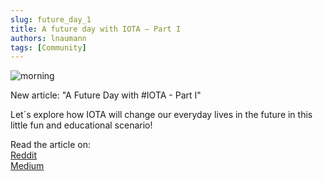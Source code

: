```yaml
---
slug: future_day_1
title: A future day with IOTA — Part I
authors: lnaumann
tags: [Community]
---
```


![morning](https://miro.medium.com/max/1400/1*QBPB-rYtEpp37SPnWJ3QvA.jpeg)

New article: "A Future Day with #IOTA - Part I"

Let´s explore how IOTA will change our everyday lives in the future in this little fun and educational scenario!

Read the article on:  
[Reddit](https://t.co/IHXnA8qW6y?amp=1)  
[Medium](https://medium.com/@linus.naumann/a-future-day-with-iota-part-i-239c16a011f3)
